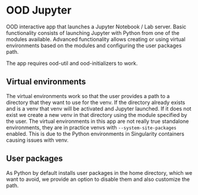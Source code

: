 # OOD Jupyter
OOD interactive app that launches a Jupyter Notebook / Lab server.
Basic functionality consists of launching Jupyter with Python from one of the modules available.
Advanced functionality allows creating or using virtual environments based on the modules and configuring the user packages path.

The app requires ood-util and ood-initializers to work.

## Virtual environments

The virtual environments work so that the user provides a path to a directory that they want to use for the venv.
If the directory already exists and is a venv that venv will be activated and Jupyter launched.
If it does not exist we create a new venv in that directory using the module specified by the user.
The virtual environments in this app are not really true standalone environments, they are in practice venvs with `--system-site-packages` enabled.
This is due to the Python environments in Singularity containers causing issues with venv.

## User packages

As Python by default installs user packages in the home directory, which we want to avoid, we provide an option to disable them and also customize the path.

